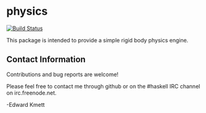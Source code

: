 physics
=======

[![Build Status](https://secure.travis-ci.org/ekmett/physics.png?branch=master)](http://travis-ci.org/ekmett/physics)

This package is intended to provide a simple rigid body physics engine.

Contact Information
-------------------

Contributions and bug reports are welcome!

Please feel free to contact me through github or on the #haskell IRC channel on irc.freenode.net.

-Edward Kmett
